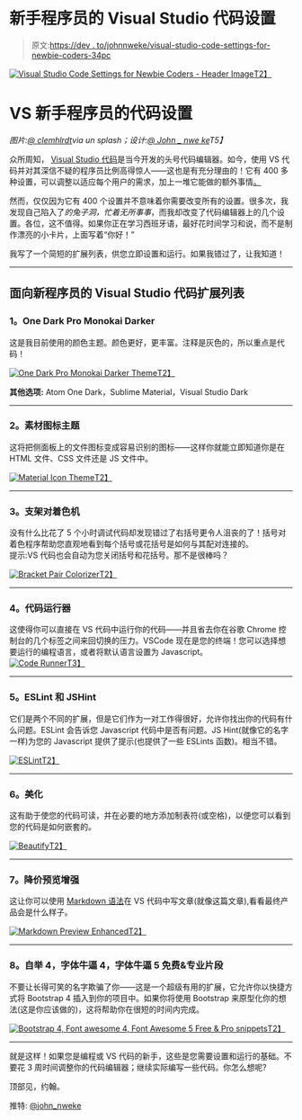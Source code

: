 # 新手程序员的 Visual Studio 代码设置

> 原文:[https://dev . to/johnnweke/visual-studio-code-settings-for-newbie-coders-34pc](https://dev.to/johnnweke/visual-studio-code-settings-for-newbie-coders-34pc)

[![Visual Studio Code Settings for Newbie Coders - Header Image](../Images/9f66a4ecdc2018e16e3fbeb31c76435d.png)T2】](https://res.cloudinary.com/practicaldev/image/fetch/s--PPNlhpl6--/c_limit%2Cf_auto%2Cfl_progressive%2Cq_auto%2Cw_880/https://i.ibb.co/xHWN8pB/VS-Code-Settings-for-Newbie-Coders-Headers.jpg)

# [](#vs-code-settings-for-newbie-coders)VS 新手程序员的代码设置

*图片:[@ clemhlrdt](https://twitter.com/clemhlrdt)via un splash；设计:[@ John _ nwe ke](https://twitter.com/john_nweke)T5】*

众所周知， [Visual Studio 代码](https://code.visualstudio.com)是当今开发的头号代码编辑器。如今，使用 VS 代码并对其深信不疑的程序员比例高得惊人——这也是有充分理由的！它有 400 多种设置，可以调整以适应每个用户的需求，加上一堆它能做的额外事情[。](https://vscodecandothat.com/)

然而，仅仅因为它有 400 个设置并不意味着你需要改变所有的设置。很多次，我发现自己陷入了*的兔子洞，忙着无所事事*，而我却改变了代码编辑器上的几个设置。各位，这不值得。如果你正在学习西班牙语，最好花时间学习和说，而不是制作漂亮的小卡片，上面写着“你好！”

我写了一个简短的扩展列表，供您立即设置和运行。如果我错过了，让我知道！

* * *

## [](#list-of-visual-studio-code-extensions-for-new-programmers)面向新程序员的 Visual Studio 代码扩展列表

### [](#1-one-dark-pro-monokai-darker)**1。One Dark Pro Monokai Darker**

这是我目前使用的颜色主题。颜色更好，更丰富。注释是灰色的，所以重点是代码！

[![One Dark Pro Monokai Darker Theme](../Images/b2c4d8e9b53abe35a807a34de96bed0f.png)T2】](https://res.cloudinary.com/practicaldev/image/fetch/s--lcai-195--/c_limit%2Cf_auto%2Cfl_progressive%2Cq_auto%2Cw_880/https://i.ibb.co/LJvxdWD/One-Dark-Pro-Monokai-Darker-2.png)

**其他选项:** Atom One Dark，Sublime Material，Visual Studio Dark

* * *

### [](#2-material-icon-theme)**2。素材图标主题**

这将把侧面板上的文件图标变成容易识别的图标——这样你就能立即知道你是在 HTML 文件、CSS 文件还是 JS 文件中。

[![Material Icon Theme](../Images/74b1453d574ab3c468661187f6c08d98.png)T2】](https://res.cloudinary.com/practicaldev/image/fetch/s--whUkrLBY--/c_limit%2Cf_auto%2Cfl_progressive%2Cq_auto%2Cw_880/https://i.ibb.co/G3CJgcz/Material-Icon-Theme.png)

* * *

### [](#3-bracket-pair-colorizer)**3。支架对着色机**

没有什么比花了 5 个小时调试代码却发现错过了右括号更令人沮丧的了！括号对着色程序帮助您直观地看到每个括号或花括号是如何与其配对连接的。\
提示:VS 代码也会自动为您关闭括号和花括号。那不是很棒吗？

[![Bracket Pair Colorizer](../Images/f2e477329209d4239408e58d587a64d7.png)T2】](https://res.cloudinary.com/practicaldev/image/fetch/s--VuZDNYpi--/c_limit%2Cf_auto%2Cfl_progressive%2Cq_auto%2Cw_880/https://i.ibb.co/w6ThgzC/Bracket-Pair-Colorizer-2.png)

* * *

### [](#4-code-runner)**4。代码运行器**

这使得你可以直接在 VS 代码中运行你的代码——并且省去你在谷歌 Chrome 控制台的几个标签之间来回切换的压力。VSCode 现在是您的终端！您可以选择想要运行的编程语言，或者将默认语言设置为 Javascript。\
[![Code Runner](../Images/1b7bb6f34538ab72bd541b839ab6e2b0.png)T3】](https://res.cloudinary.com/practicaldev/image/fetch/s--egbykTC0--/c_limit%2Cf_auto%2Cfl_progressive%2Cq_auto%2Cw_880/https://i.ibb.co/9qtRkFc/Code-runner-Image-2.png)

* * *

### [](#5-eslint-and-jshint)**5。ESLint 和 JSHint**

它们是两个不同的扩展，但是它们作为一对工作得很好，允许你找出你的代码有什么问题。ESLint 会告诉您 Javascript 代码中是否有问题。JS Hint(就像它的名字一样)为您的 Javascript 提供了提示(也提供了一些 ESLints 函数)。相当不错。

[![ESLint](../Images/e6889c6045d23440ed03872b4be00ce1.png)T2】](https://res.cloudinary.com/practicaldev/image/fetch/s--WJ3efhUe--/c_limit%2Cf_auto%2Cfl_progressive%2Cq_auto%2Cw_880/https://i.ibb.co/sv0xxXT/ESLint.png)

* * *

### [](#6-beautify)**6。美化**

这有助于使您的代码可读，并在必要的地方添加制表符(或空格)，以便您可以看到您的代码是如何嵌套的。

[![Beautify](../Images/b4f8b98f710d28bd2d6a6d02f3646d15.png)T2】](https://res.cloudinary.com/practicaldev/image/fetch/s--Osi1ozgW--/c_limit%2Cf_auto%2Cfl_progressive%2Cq_auto%2Cw_880/https://i.ibb.co/s6JJZpq/Beautify-1.png)

* * *

### [](#7-markdown-preview-enhanced)**7。降价预览增强**

这让你可以使用 [Markdown 语法](https://www.makeuseof.com/tag/printable-markdown-cheat-sheet/)在 VS 代码中写文章(就像这篇文章),看看最终产品会是什么样子。

[![Markdown Preview Enhanced](../Images/e298cde452944100864902afb4724456.png)T2】](https://res.cloudinary.com/practicaldev/image/fetch/s--PnG6Hn3j--/c_limit%2Cf_auto%2Cfl_progressive%2Cq_auto%2Cw_880/https://i.ibb.co/drbKbW7/Markdown-Preview-Enhanced.png)

* * *

### [](#8-bootstrap-4-font-awesome-4-font-awesome-5-free-amp-pro-snippets)**8。自举 4，字体牛逼 4，字体牛逼 5 免费&专业片段**

不要让长得可笑的名字欺骗了你——这是一个超级有用的扩展，它允许你以快捷方式将 Bootstrap 4 插入到你的项目中。如果你将使用 Bootstrap 来原型化你的想法(这是你应该做的)，这将帮助你在很短的时间内完成。

[![Bootstrap 4, Font awesome 4, Font Awesome 5 Free & Pro snippets](../Images/ea111b44115b45464c2e29e7a37cb02a.png)T2】](https://res.cloudinary.com/practicaldev/image/fetch/s--SPOQU_41--/c_limit%2Cf_auto%2Cfl_progressive%2Cq_auto%2Cw_880/https://i.ibb.co/9pChyJv/Bootstrap-4.png)

* * *

就是这样！如果您是编程或 VS 代码的新手，这些是您需要设置和运行的基础。不要花 3 周时间调整你的代码编辑器；继续实际编写一些代码。你怎么想呢?

顶部见，约翰。

推特: [@john_nweke](https://twitter.com/john_nweke)